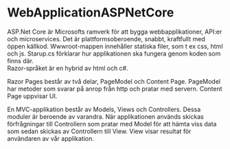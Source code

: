 # WebApplicationASPNetCore
 
 ASP.Net Core är Microsofts ramverk för att bygga webbapplikationer, API:er och microservices. Det är plattformsoberoende, snabbt, kraftfullt med öppen källkod.
Wwwroot-mappen innehåller statiska filer, som t ex css, html och js.
Starup.cs förklarar hur applikationen ska fungera genom koden som finns där.  
Razor-språket är en hybrid av html och c#.

Razor Pages består av två delar, PageModel och Content Page. PageModel har metoder som svarar på anrop från http och pratar med servern. Content Page uppvisar UI. 

En MVC-applikation består av Models, Views och Controllers. Dessa moduler är beroende av varandra. När applikationen används skickas förfrågningar till Controllern som pratar med Model för att hämta viss data som sedan skickas av Controllern till View. View visar resultat för användaren av vår applikation. 

